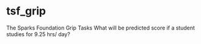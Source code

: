 # tsf_grip
The Sparks Foundation Grip Tasks
What will be predicted score if a student studies for 9.25 hrs/ day?
